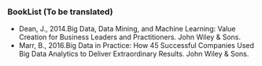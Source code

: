 ### BookList (To be translated)

+ Dean, J., 2014.Big Data, Data Mining, and Machine Learning: Value Creation for Business Leaders and Practitioners. John Wiley & Sons.
+ Marr, B., 2016.Big Data in Practice: How 45 Successful Companies Used Big Data Analytics to Deliver Extraordinary Results. John Wiley & Sons.
